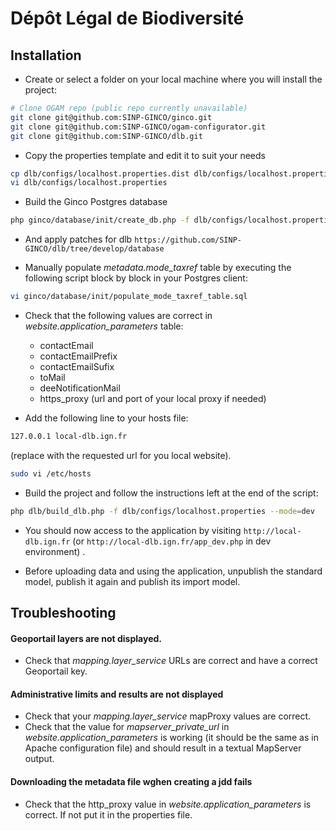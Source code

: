 # Dépôt Légal de Biodiversité

## Installation

* Create or select a folder on your local machine where you will install the project:
```bash
# Clone OGAM repo (public repo currently unavailable)
git clone git@github.com:SINP-GINCO/ginco.git
git clone git@github.com:SINP-GINCO/ogam-configurator.git
git clone git@github.com:SINP-GINCO/dlb.git
```
* Copy the properties template and edit it to suit your needs
```bash
cp dlb/configs/localhost.properties.dist dlb/configs/localhost.properties
vi dlb/configs/localhost.properties
```
* Build the Ginco Postgres database
```bash
php ginco/database/init/create_db.php -f dlb/configs/localhost.properties
```
* And apply patches for dlb
`https://github.com/SINP-GINCO/dlb/tree/develop/database`

* Manually populate *metadata.mode_taxref* table by executing the following script block by block in your Postgres client:
```bash
vi ginco/database/init/populate_mode_taxref_table.sql
```

* Check that the following values are correct in *website.application_parameters* table:
    * contactEmail
    * contactEmailPrefix
    * contactEmailSufix
    * toMail
    * deeNotificationMail
    * https_proxy (url and port of your local proxy if needed)

* Add the following line to your hosts file:
 ```bash
 127.0.0.1 local-dlb.ign.fr
 ```
  (replace with the requested url for you local website).  
    
    
 ```bash
 sudo vi /etc/hosts
 ```

* Build the project and follow the instructions left at the end of the script:
```bash
php dlb/build_dlb.php -f dlb/configs/localhost.properties --mode=dev
```

* You should now access to the application by visiting  `http://local-dlb.ign.fr` (or 
  `http://local-dlb.ign.fr/app_dev.php` in dev environment) .

* Before uploading data and using the application, unpublish the standard model, publish it again and publish its import model.

## Troubleshooting

#### Geoportail layers are not displayed.
* Check that *mapping.layer_service* URLs are correct and have a correct Geoportail key.

#### Administrative limits and results are not displayed
* Check that your *mapping.layer_service* mapProxy values are correct.
* Check that the value for *mapserver_private_url* in *website.application_parameters* is working (it should be the same as in Apache configuration file) and should result
in a textual MapServer output.

#### Downloading the metadata file wghen creating a jdd fails
* Check that the http_proxy value in *website.application_parameters* is correct. If not put it in the properties file.
